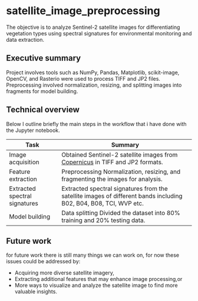 # satellite_image_preprocessing
The objective is to analyze Sentinel-2 satellite images for differentiating vegetation types using spectral signatures for environmental monitoring and data extraction.

## Executive summary

Project involves tools such as NumPy, Pandas, Matplotlib, scikit-image, OpenCV, and Rasterio were used to process TIFF and JP2 files. Preprocessing involved normalization, resizing, and splitting images into fragments for model building.


## Technical overview

Below I outline briefly the main steps in the workflow that i have done with the  Jupyter notebook.

| Task | Summary |
| --- | --- |
| Image acquisition | Obtained Sentinel-2 satellite images from [Copernicus]([https://www.copernicus.eu/en]) in TIFF and JP2 formats. |
| Feature extraction | Preprocessing Normalization, resizing, and fragmenting the images for analysis. |
| Extracted spectral signatures | Extracted spectral signatures from the satellite images of different bands including B02, B04, B08, TCI, WVP etc. |
| Model building | Data splitting	Divided the dataset into 80% training and 20% testing data. |






## Future work

for future work there is still many things we can work on, for now these issues could be addressed by:

* Acquiring more diverse satellite imagery,
* Extracting additional features that may enhance image processing,or
* More ways to visualize and analyze the satellite image to find more valuable insights.
